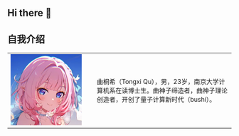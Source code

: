 ## Hi there 👋

## 自我介绍

<table>
  <tr>
    <td width="180">
      <img src="assets/Elysia.png" alt="avatar" width="160" />
    </td>
    <td>
      曲桐希（Tongxi Qu），男，23岁，南京大学计算机系在读博士生。曲神子缔造者，曲神子理论创造者，开创了量子计算新时代（bushi）。
    </td>
  </tr>
 </table>
